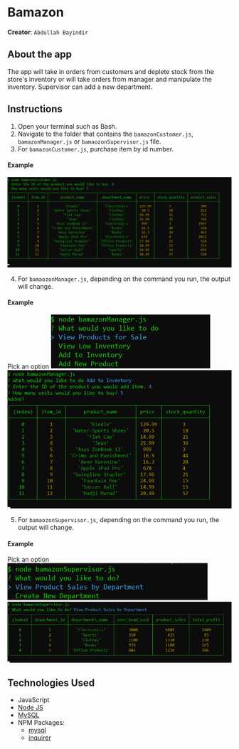 # Bamazon
**Creator**: `Abdullah Bayindir`

## About the app
The app will take in orders from customers and deplete stock from the store's inventory or will take orders from manager and manipulate the inventory. Supervisor can add a new department.

## Instructions  
1. Open your terminal such as Bash.  
2. Navigate to the folder that contains the `bamazonCustomer.js`, `bamazonManager.js` or `bamaozonSupervisor.js` file.  
3. For `bamazonCustomer.js`, purchase item by id number.
#### Example
![Bamazon Customer](/images/bamazon_customer.png)  

4. For `bamaozonManager.js`, depending on the command you run, the output will change.   
#### Example
Pick an option
![Bamazon Customer](/images/bamazon_manager1.png)  
![Bamazon Customer](/images/bamazon_manager2.png)   

5. For `bamaozonSupervisor.js`, depending on the command you run, the output will change. 
#### Example
Pick an option
![Bamazon Customer](/images/bamazon_supervisor1.png)  
![Bamazon Customer](/images/bamazon_supervisor2.png) 


## Technologies Used
* JavaScript
* [Node JS](https://nodejs.org/en/download/)
* [MySQL](https://dev.mysql.com/doc/refman/5.6/en/installing.html)
* NPM Packages:
	- [mysql](https://www.npmjs.com/package/mysql)
	- [inquirer](https://www.npmjs.com/package/inquirer)

